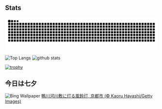 ## Stats
<picture>
  <source media="(prefers-color-scheme: dark)" srcset="https://raw.githubusercontent.com/ba230t/ba230t/output/github-contribution-grid-snake-dark.svg">
  <source media="(prefers-color-scheme: light)" srcset="https://raw.githubusercontent.com/ba230t/ba230t/output/github-contribution-grid-snake.svg">
  <img alt="github contribution grid snake animation" src="https://raw.githubusercontent.com/ba230t/ba230t/output/github-contribution-grid-snake.svg">
</picture>

<p align="left">
  <img alt="Top Langs" height="150px" src="https://github-readme-stats.vercel.app/api/top-langs/?username=ba230t&layout=compact&theme=transparent" />
  <img alt="github stats" height="150px" src="https://github-readme-stats.vercel.app/api?username=ba230t&theme=transparent" />
</p>

[![trophy](https://github-profile-trophy.vercel.app/?username=ba230t&theme=transparent&column=7)](https://github.com/ryo-ma/github-profile-trophy)


<!-- Bing Wallpaper Start -->
## 今日は七夕
![Bing Wallpaper](https://www.bing.com/th?id=OHR.Tanabata2025_JA-JP0218360290_1920x1080.jpg&rf=LaDigue_1920x1080.jpg&pid=hp)
[鴨川河川敷に灯る風鈴灯, 京都市 (© Kaoru Hayashi/Getty Images)](https://www.bing.com/search?q=%E9%B4%A8%E5%B7%9D%E3%81%AE%E9%A2%A8%E9%88%B4%E7%81%AF%2c+%E4%BA%AC%E9%83%BD%E5%B8%82&form=hpcapt&filters=HpDate%3a%2220250706_1500%22)
<!-- Bing Wallpaper End -->
